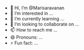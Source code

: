 - 👋 Hi, I’m @Marisaravanan
- 👀 I’m interested in ...
- 🌱 I’m currently learning ...
- 💞️ I’m looking to collaborate on ...
- 📫 How to reach me ...
- 😄 Pronouns: ...
- ⚡ Fun fact: ...

<!---
Marisararavan/Marisararavan is a ✨ special ✨ repository because its `README.md` (this file) appears on your GitHub profile.
You can click the Preview link to take a look at your changes.
--->
